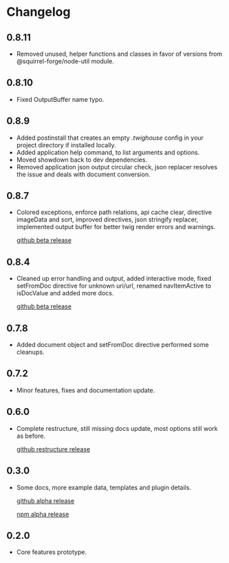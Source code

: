 # Changelog

## 0.8.11
 - Removed unused, helper functions and classes in favor of versions from @squirrel-forge/node-util module.

## 0.8.10
 - Fixed OutputBuffer name typo.

## 0.8.9
 - Added postinstall that creates an empty *.twighouse* config in your project directory if installed locally.
 - Added application help command, to list arguments and options.
 - Moved showdown back to dev dependencies.
 - Removed application json output circular check, json replacer resolves the issue and deals with document conversion.

## 0.8.7
 - Colored exceptions, enforce path relations, api cache clear, directive imageData and sort, improved directives, json stringify replacer, implemented output buffer for better twig render errors and warnings.

   [github beta release](https://github.com/squirrel-forge/node-twighouse/releases/tag/0.8.7)

## 0.8.4
 - Cleaned up error handling and output, added interactive mode, fixed setFromDoc directive for unknown uri/url, renamed navItemActive to isDocValue and added more docs.

   [github beta release](https://github.com/squirrel-forge/node-twighouse/releases/tag/0.8.4)

## 0.7.8
 - Added document object and setFromDoc directive performed some cleanups.

## 0.7.2
 - Minor features, fixes and documentation update.

## 0.6.0
 - Complete restructure, still missing docs update, most options still work as before.

   [github restructure release](https://github.com/squirrel-forge/node-twighouse/releases/tag/0.6.0)

## 0.3.0
 - Some docs, more example data, templates and plugin details.

   [github alpha release](https://github.com/squirrel-forge/node-twighouse/releases/tag/0.3.0)

   [npm alpha release](https://www.npmjs.com/package/@squirrel-forge/twighouse/v/0.3.0)

## 0.2.0
 - Core features prototype.
